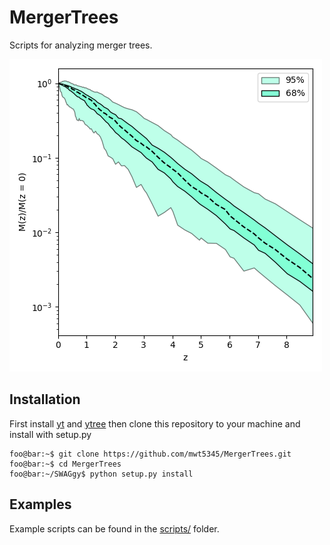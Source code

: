 # MergerTrees

Scripts for analyzing merger trees.

![](https://github.com/mwt5345/MergerTrees/blob/main/figures/mass-ev.png)

## Installation

First install [yt](https://github.com/yt-project/yt) and [ytree](https://github.com/ytree-project/ytree) then clone this repository to your machine and install with setup.py

```console
foo@bar:~$ git clone https://github.com/mwt5345/MergerTrees.git
foo@bar:~$ cd MergerTrees
foo@bar:~/SWAGgy$ python setup.py install
```
## Examples

Example scripts can be found in the [scripts/](https://github.com/mwt5345/MergerTrees/tree/main/scripts) folder.
